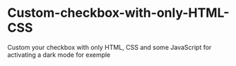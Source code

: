 # Custom-checkbox-with-only-HTML-CSS
Custom your checkbox with only HTML, CSS and some JavaScript for activating a dark mode for exemple
